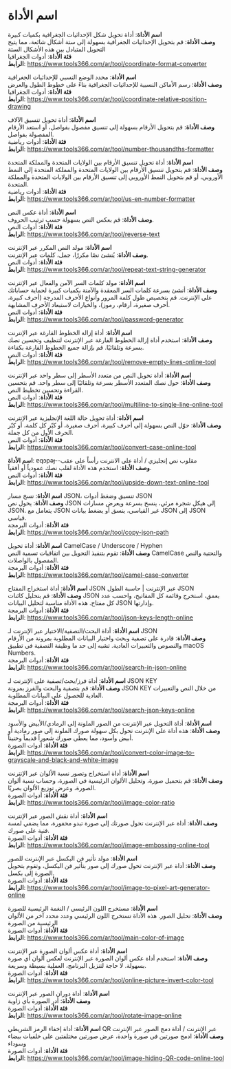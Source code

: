 # اسم الأداة

**اسم الأداة**: أداة تحويل شكل الإحداثيات الجغرافية بكميات كبيرة  
**وصف الأداة**: قم بتحويل الإحداثيات الجغرافية بسهولة إلى ستة أشكال شائعة، مما يتيح التحويل المتبادل بين هذه الأشكال الستة  
**فئة الأداة**: أدوات الجغرافيا  
**الرابط**: https://www.tools366.com/ar/tool/coordinate-format-converter


**اسم الأداة**: محدد الوضع النسبي للإحداثيات الجغرافية  
**وصف الأداة**: رسم الأماكن النسبية للإحداثيات الجغرافية بناءً على خطوط الطول والعرض  
**فئة الأداة**: أدوات الجغرافيا  
**الرابط**: https://www.tools366.com/ar/tool/coordinate-relative-position-drawing


**اسم الأداة**: أداة تحويل تنسيق الآلاف  
**وصف الأداة**: قم بتحويل الأرقام بسهولة إلى تنسيق مفصول بفواصل، أو استعد الأرقام المفصولة بفواصل.  
**فئة الأداة**: أدوات رياضية  
**الرابط**: https://www.tools366.com/ar/tool/number-thousandths-formatter


**اسم الأداة**: أداة تحويل تنسيق الأرقام بين الولايات المتحدة والمملكة المتحدة  
**وصف الأداة**: قم بتحويل تنسيق الأرقام بين الولايات المتحدة والمملكة المتحدة إلى النمط الأوروبي، أو قم بتحويل النمط الأوروبي إلى تنسيق الأرقام بين الولايات المتحدة والمملكة المتحدة.  
**فئة الأداة**: أدوات رياضية  
**الرابط**: https://www.tools366.com/ar/tool/us-en-number-formatter


**اسم الأداة**: أداة عكس النص  
**وصف الأداة**: قم بعكس النص بسهولة حسب ترتيب الحروف.  
**فئة الأداة**: أدوات النص  
**الرابط**: https://www.tools366.com/ar/tool/reverse-text


**اسم الأداة**: مولد النص المكرر عبر الإنترنت  
**وصف الأداة**: يُنشئ نصًا مكررًا، جمل، كلمات عبر الإنترنت.  
**فئة الأداة**: أدوات النص  
**الرابط**: https://www.tools366.com/ar/tool/repeat-text-string-generator


**اسم الأداة**: مولد كلمات السر الآمن والفعال عبر الإنترنت  
**وصف الأداة**: أنشئ بسرعة كلمات السر المعقدة والآمنة بكميات كبيرة لحماية حساباتك على الإنترنت. قم بتخصيص طول كلمة المرور وأنواع الأحرف المدرجة (أحرف كبيرة، أحرف صغيرة، أرقام، رموز)، والخيارات لاستبعاد الأحرف المشابهة.  
**فئة الأداة**: أدوات النص  
**الرابط**: https://www.tools366.com/ar/tool/password-generator


**اسم الأداة**: أداة إزالة الخطوط الفارغة عبر الإنترنت  
**وصف الأداة**: استخدم أداة إزالة الخطوط الفارغة عبر الإنترنت لتنظيف وتحسين نصك بسرعة وتلقائيًا. قم بإزالة جميع الخطوط الفارغة بكفاءة.  
**فئة الأداة**: أدوات النص  
**الرابط**: https://www.tools366.com/ar/tool/remove-empty-lines-online-tool


**اسم الأداة**: أداة تحويل النص من متعدد الأسطر إلى سطر واحد عبر الإنترنت  
**وصف الأداة**: حول نصك المتعدد الأسطر بسرعة وتلقائيًا إلى سطر واحد. قم بتحسين القراءة وتحسين تخطيط النص.  
**فئة الأداة**: أدوات النص  
**الرابط**: https://www.tools366.com/ar/tool/multiline-to-single-line-online-tool


**اسم الأداة**: أداة تحويل حالة اللغة الإنجليزية عبر الإنترنت  
**وصف الأداة**: حوّل النص بسهولة إلى أحرف كبيرة، أحرف صغيرة، أو كبّر كل كلمة، أو كبّر الحرف الأول من كل جملة.  
**فئة الأداة**: أدوات النص  
**الرابط**: https://www.tools366.com/ar/tool/convert-case-online-tool


**اسم الأداة**: ɐqɔpǝɟ--مقلوب نص إنجليزي / أداة على الانترنت رأساً على عقب  
**وصف الأداة**: استخدم هذه الأداة لقلب نصك عمودياً أو أفقياً.  
**فئة الأداة**: أدوات النص  
**الرابط**: https://www.tools366.com/ar/tool/upside-down-text-online-tool


**اسم الأداة**: نسخ مسار JSON، تنسيق وضغط أدوات JSON  
**وصف الأداة**: يحول نص JSON إلى هيكل شجرة مرئي، ينسخ بسرعة ويعرض مسارات JSON. يتعامل مع JSON غير القياسي، ينسق أو يضغط بيانات JSON إلى JSON قياسي.  
**فئة الأداة**: أدوات البرمجة  
**الرابط**: https://www.tools366.com/ar/tool/copy-json-path


**اسم الأداة**: أداة تحويل CamelCase / Underscore / Hyphen  
**وصف الأداة**: تقوم بتنفيذ التحويل بين اتفاقيات تسمية النص CamelCase والتحتية والنص المفصول بالواصلات.  
**فئة الأداة**: أدوات البرمجة  
**الرابط**: https://www.tools366.com/ar/tool/camel-case-converter


**اسم الأداة**: أداة استخراج المفتاح JSON عبر الإنترنت | حاسبة الطول JSON  
**وصف الأداة**: قم بتحليل كائنات JSON بعمق، استخرج وقائمة كل المفاتيح، واحسب عدد كل مفتاح. هذه الأداة مناسبة لتحليل البيانات JSON وإدارتها.  
**فئة الأداة**: أدوات البرمجة  
**الرابط**: https://www.tools366.com/ar/tool/json-keys-length-online


**اسم الأداة**: أداة البحث/التصفية/الاختيار عبر الإنترنت لـ JSON  
**وصف الأداة**: قادرة على تصفية وبحث واختيار البيانات المطلوبة بمرونة من الأرقام والنصوص والتعبيرات العادية. تشبه إلى حد ما وظيفة التصفية في تطبيق macOS Numbers.  
**فئة الأداة**: أدوات البرمجة  
**الرابط**: https://www.tools366.com/ar/tool/search-in-json-online


**اسم الأداة**: أداة فرز/بحث/تصفية على الإنترنت لـ JSON KEY  
**وصف الأداة**: قم بتصفية والبحث والفرز بمرونة JSON KEY من خلال النص والتعبيرات العادية للحصول على البيانات المطلوبة.  
**فئة الأداة**: أدوات البرمجة  
**الرابط**: https://www.tools366.com/ar/tool/search-json-keys-online


**اسم الأداة**: أداة التحويل عبر الإنترنت من الصور الملونة إلى الرمادي/الأبيض والأسود  
**وصف الأداة**: هذه أداة على الإنترنت تحول بكل سهولة صورك الملونة إلى صور رمادية أو أبيض وأسود، مما يعطي صورك شعوراً قديماً وحنيناً.  
**فئة الأداة**: أدوات الصورة  
**الرابط**: https://www.tools366.com/ar/tool/convert-color-image-to-grayscale-and-black-and-white-image


**اسم الأداة**: أداة استخراج وتصور نسبة الألوان عبر الإنترنت  
**وصف الأداة**: قم بتحميل صورة، وتحليل الألوان الرئيسية في الصورة، وحساب نسبة ألوان الصورة، وعرض توزيع الألوان بصريًا.  
**فئة الأداة**: أدوات الصورة  
**الرابط**: https://www.tools366.com/ar/tool/image-color-ratio


**اسم الأداة**: أداة نقش الصور عبر الإنترنت  
**وصف الأداة**: أداة عبر الإنترنت تحول صورتك إلى صورة تبدو محفورة، مما يضفي لمسة فنية على صورك.  
**فئة الأداة**: أدوات الصورة  
**الرابط**: https://www.tools366.com/ar/tool/image-embossing-online-tool


**اسم الأداة**: مولد تأثير فن البكسل عبر الإنترنت للصور  
**وصف الأداة**: أداة عبر الإنترنت تحول صورك إلى صور بتأثير فن البكسل، وتقوم بتحويل الصورة إلى بكسل.  
**فئة الأداة**: أدوات الصورة  
**الرابط**: https://www.tools366.com/ar/tool/image-to-pixel-art-generator-online


**اسم الأداة**: مستخرج اللون الرئيسي / النغمة الرئيسية للصورة  
**وصف الأداة**: تحليل الصور. هذه الأداة تستخرج اللون الرئيسي وعدد محدد آخر من الألوان الرئيسية من الصورة  
**فئة الأداة**: أدوات الصورة  
**الرابط**: https://www.tools366.com/ar/tool/main-color-of-image


**اسم الأداة**: أداة عكس ألوان الصورة عبر الإنترنت  
**وصف الأداة**: استخدم أداة عكس ألوان الصورة عبر الإنترنت لعكس ألوان أي صورة بسهولة. لا حاجة لتنزيل البرنامج، العملية بسيطة وسريعة.  
**فئة الأداة**: أدوات الصورة  
**الرابط**: https://www.tools366.com/ar/tool/online-picture-invert-color-tool


**اسم الأداة**: أداة دوران الصور عبر الإنترنت  
**وصف الأداة**: أدر الصورة بأي زاوية  
**فئة الأداة**: أدوات الصورة  
**الرابط**: https://www.tools366.com/ar/tool/rotate-image-online


**اسم الأداة**: أداة إخفاء الرمز الشريطي QR عبر الإنترنت / أداة دمج الصور عبر الإنترنت  
**وصف الأداة**: ادمج صورتين في صورة واحدة، عرض صورتين مختلفتين على خلفيات بيضاء وسوداء  
**فئة الأداة**: أدوات الصورة  
**الرابط**: https://www.tools366.com/ar/tool/image-hiding-QR-code-online-tool


